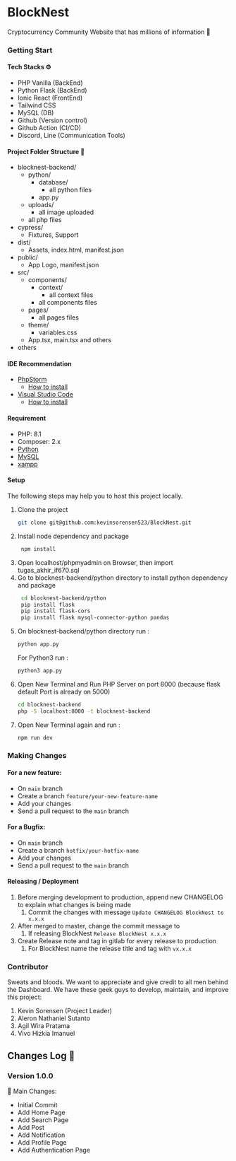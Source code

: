 # BlockNest
  Cryptocurrency Community Website that has millions of information 🍻

### Getting Start
#### Tech Stacks ⚙️
- PHP Vanilla (BackEnd)
- Python Flask (BackEnd)
- Ionic React (FrontEnd)
- Tailwind CSS
- MySQL (DB)
- Github (Version control)
- Github Action (CI/CD)
- Discord, Line (Communication Tools)

#### Project Folder Structure 📁
- blocknest-backend/
    - python/
      - database/
        - all python files
      - app.py 
    - uploads/
      - all image uploaded
    - all php files
- cypress/
    - Fixtures, Support
- dist/
    - Assets, index.html, manifest.json
- public/
    - App Logo, manifest.json
- src/
    - components/
      - context/
        - all context files 
      - all components files
    - pages/
      - all pages files 
    - theme/
      - variables.css
    - App.tsx, main.tsx and others 
- others

#### IDE Recommendation
- [PhpStorm](https://www.jetbrains.com/phpstorm/download/#section=windows)
  - [How to install](https://www.jetbrains.com/help/phpstorm/installation-guide.html#snap)
- [Visual Studio Code](https://code.visualstudio.com/download)
  - [How to install](https://code.visualstudio.com/docs)
 
#### Requirement
- PHP: 8.1
- Composer: 2.x
- [Python](https://www.python.org/downloads/)
- [MySQL](https://www.mysql.com/)
- [xampp](https://www.apachefriends.org/download.html)

#### Setup
The following steps may help you to host this project locally.
1. Clone the project
    ```bash
    git clone git@github.com:kevinsorensen523/BlockNest.git
    ```
2. Install node dependency and package
   ```bash
    npm install
    ```
3. Open localhost/phpmyadmin on Browser, then import tugas_akhir_if670.sql
4. Go to blocknest-backend/python directory to install python dependency and package
   ```bash
    cd blocknest-backend/python
    pip install flask
    pip install flask-cors
    pip install flask mysql-connector-python pandas
    ```
5. On blocknest-backend/python directory run :
   ```bash
   python app.py
   ```
   For Python3 run :
   ```bash
   python3 app.py
   ```
6. Open New Terminal and Run PHP Server on port 8000 (because flask default Port is already on 5000)
   ```bash
   cd blocknest-backend
   php -S localhost:8000 -t blocknest-backend
   ```
7. Open New Terminal again and run :
   ```bash
   npm run dev
   ```
   
### Making Changes
#### For a new feature:
- On `main` branch
- Create a branch `feature/your-new-feature-name`
- Add your changes
- Send a pull request to the `main` branch

#### For a Bugfix:
- On `main` branch
- Create a branch `hotfix/your-hotfix-name`
- Add your changes
- Send a pull request to the `main` branch

#### Releasing / Deployment
1. Before merging development to production, append new CHANGELOG to explain what changes is being made
   1. Commit the changes with message `Update CHANGELOG BlockNest to x.x.x`
2. After merged to master, change the commit message to
   1. If releasing BlockNest `Release BlockNest x.x.x`
3. Create Release note and tag in gitlab for every release to production
   1. For BlockNest name the release title and tag with `vx.x.x`

### Contributor
Sweats and bloods. We want to appreciate and give credit to all men behind the Dashboard.
We have these geek guys to develop, maintain, and improve this project:
  1. Kevin Sorensen (Project Leader)
  2. Aleron Nathaniel Sutanto
  3. Agil Wira Pratama
  4. Vivo Hizkia Imanuel

## Changes Log 📜
### Version 1.0.0
🌟 Main Changes:
- Initial Commit
- Add Home Page
- Add Search Page
- Add Post
- Add Notification
- Add Profile Page
- Add Authentication Page
